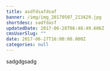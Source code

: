 ```yaml
---
title: asdfdsafdsaf
banner: /img/img_20170507_213429.jpg
shortdesc: sadfdasf
updatedDate: 2017-06-28T06:48:49.606Z
cmsUserSlug: ""
date: 2017-06-27T16:00:00.000Z
categories: null
---
```


sadgdgsadg